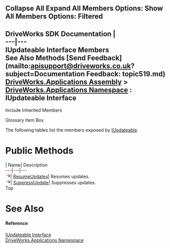 Collapse All Expand All Members Options: Show All  Members Options: Filtered   
---  
DriveWorks SDK Documentation  |   
---|---  
IUpdateable Interface Members   
See Also Methods [Send Feedback](mailto:apisupport@driveworks.co.uk?subject=Documentation Feedback: topic519.md)  
[DriveWorks.Applications Assembly](topic13.md) > [DriveWorks.Applications Namespace](topic16.md) : IUpdateable Interface  
---  
  
Include Inherited Members    


Glossary Item Box

The following tables list the members exposed by [IUpdateable](topic519.md).

# Public Methods

| Name| Description  
---|---|---  
![ Method](dotnetimages/Method.gif)| [ResumeUpdates](topic524.md)| Resumes updates.   
![ Method](dotnetimages/Method.gif)| [SuppressUpdate](topic525.md)| Suppresses updates.   
Top

# See Also

#### Reference

[IUpdateable Interface](topic519.md)   
[DriveWorks.Applications Namespace](topic16.md)


